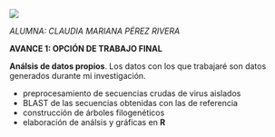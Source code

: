 ![](https://thumbs.dreamstime.com/t/cute-vector-little-pig-cartoon-45640773.jpg) 




*ALUMNA: CLAUDIA MARIANA PÉREZ RIVERA*


**AVANCE 1: OPCIÓN DE TRABAJO FINAL**
	
**Análsis de datos propios**. Los datos con los que trabajaré son datos generados durante mi investigación.

- preprocesamiento de secuencias crudas de virus aislados
- BLAST de las secuencias obtenidas con las de referencia 
- construcción de árboles filogenéticos 
- elaboración de análsis y gráficas en **R**

